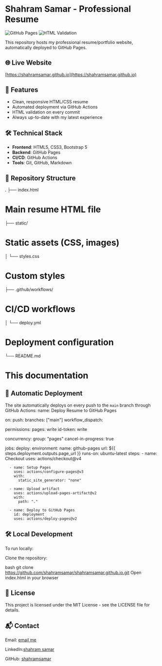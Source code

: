 # Shahram Samar - Professional Resume

![GitHub Pages](https://github.com/shahramsamar/shahramsamar.github.io/actions/workflows/deploy.yml/badge.svg)
![HTML Validation](https://img.shields.io/badge/HTML-Valid-brightgreen)

This repository hosts my professional resume/portfolio website, automatically deployed to GitHub Pages.

## 🌐 Live Website
[https://shahramsamar.github.io](https://shahramsamar.github.io)

## 🚀 Features
- Clean, responsive HTML/CSS resume
- Automated deployment via GitHub Actions
- HTML validation on every commit
- Always up-to-date with my latest experience

## 🛠️ Technical Stack
- **Frontend**: HTML5, CSS3, Bootstrap 5
- **Backend**: GitHub Pages
- **CI/CD**: GitHub Actions
- **Tools**: Git, GitHub, Markdown

## 📂 Repository Structure
.
├── index.html
# Main resume HTML file
├── static/ 
# Static assets (CSS, images)
│ └── styles.css 
# Custom styles
├── .github/workflows/
# CI/CD workflows
│ └── deploy.yml
# Deployment configuration
└── README.md 
# This documentation
## 🚄 Automatic Deployment
The site automatically deploys on every push to the `main` branch through GitHub Actions:
name: Deploy Resume to GitHub Pages

on:
  push:
    branches: ["main"]
  workflow_dispatch:

permissions:
  pages: write
  id-token: write

concurrency:
  group: "pages"
  cancel-in-progress: true

jobs:
  deploy:
    environment:
      name: github-pages
      url: ${{ steps.deployment.outputs.page_url }}
    runs-on: ubuntu-latest
    steps:
      - name: Checkout
        uses: actions/checkout@v4

      - name: Setup Pages
        uses: actions/configure-pages@v3
        with:
          static_site_generator: "none"

      - name: Upload artifact
        uses: actions/upload-pages-artifact@v2
        with:
          path: "."

      - name: Deploy to GitHub Pages
        id: deployment
        uses: actions/deploy-pages@v2
        
## 🛠️ Local Development
To run locally:

Clone the repository:

bash
git clone https://github.com/shahramsamar/shahramsamar.github.io.git
Open index.html in your browser

## 📜 License
This project is licensed under the MIT License - see the LICENSE file for details.

## 📬 Contact
Email: [email me](shahramsamar.dev@gmail.com)

LinkedIn:[shahram samar](https://www.linkedin.com/in/shahram-samar/) 

GitHub: [shahramsamar]( https://github.com/shahramsamar)
